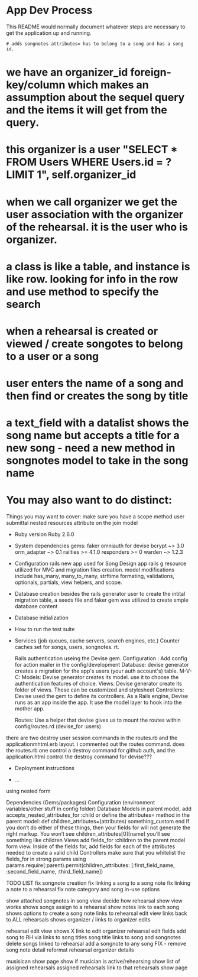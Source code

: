 # App Dev Process

This README would normally document whatever steps are necessary to get the
application up and running.

	# adds songnotes attributes= has to belong to a song and has a song id.

# we have an organizer_id foreign-key/column which makes an assumption about the sequel query and the items it will get from the query.
# this organizer is a user "SELECT * FROM Users WHERE Users.id = ? LIMIT 1", self.organizer_id 
# when we call organizer we get the user association with the organizer of the rehearsal. it is the user who is organizer. 
# a class is like a table, and instance is like row. looking for info in the row and use method to specify the search

# when a rehearsal is created or viewed / create songotes to belong to a user or a song	

# user enters the name of a song and then find or creates the song by title
#  a text_field with a datalist shows the song name but accepts a title for a new song - need a new method in songnotes model to take in the song name



# You may also want to do distinct:


Things you may want to cover:
  make sure you have a scope method
  user submittal
  nested resources
  attribute on the join model

* Ruby version
    Ruby 2.6.0  

* System dependencies
  gems:
    faker
    omniauth
    for devise
      bcrypt ~> 3.0
      orm_adapter ~> 0.1
      railties >= 4.1.0
      responders >= 0
      warden ~> 1.2.3

     
* Configuration
  rails new app used for Song Design app
  rails g resource utilized for MVC and migration files creation.
  model modifications include has_many, many_to_many, strftime formating, validations, optionals, partials, view helpers, and scope.

* Database creation
  besides the rails generator user to create the intital migration table, a seeds file and faker gem was utilized to create smple database content


* Database initialization

* How to run the test suite

* Services (job queues, cache servers, search engines, etc.)
  Counter caches set for songs, users, songnotes.
  rt.

  Rails authentication useing the Devise gem.
  Configuration :
    Add config for action mailer in the config/development
  Database: devise generator creates a migration for the app's users (your auth account's) table.
  M-V-C:
  Models: Devise generator creates its model. use it to choose the authentication features of choice.
  Views: Devise generator create its folder of views. These can be customized and stylesheet
  Controllers: Devise used the gem to define its controllers. As a Rails engine, Devise runs as an app inside the app. It use the model layer to hook into the mother app.

  Routes: Use a helper that devise gives us to mount the routes within config/routes.rd (devise_for :users)

there are two destroy user session commands in the routes.rb and the applicationmhtml.erb layout. i commented out the routes command. does the routes.rb one control a destroy command for github auth, and the application.html control the destroy command for devise???
* Deployment instructions

* ...



using nested form

Dependencies (Gems/packages)
Configuration (environment variables/other stuff in config folder)
Database
Models
in parent model, add accepts_nested_attributes_for :child or define the attributes= method in the parent model:
def children_attributes=(attributes)
  something_custom
end
If you don’t do either of these things, then your fields for will not generate the right markup. You won’t see children_attributes[0][name] you’ll see something like children
Views
add fields_for :children to the parent model form view. Inside of the fields for, add fields for each of the attributes needed to create a valid child
Controllers
make sure that you whitelist the fields_for in strong params using
params.require(:parent).permit(children_attributes: [:first_field_name, :second_field_name, :third_field_name])



TODO LIST
fix songnote creation
fix linking a song to a song note 
fix linking a note to a rehearsal
fix note category and song in-use options

show attached songnotes in song view
decide how rehearsal show view works
  shows songs assign to a rehearsal
  show notes link to each song
  shows options to create a song note
  links to rehearsal edit view
  links back to ALL rehearsals
  shows organizer / links to organizer edits

rehearsal edit view shows
X  link to edit organizer
  rehearsal edit fields
  add song to RH via links to song titles
  song title links to song and songnotes
  delete songs linked to rehearsal
  add a songnote to any song
  FIX - remove song note detail
  reformat rehearsal organizer details

  musisican show page
  show if musician is active/rehearsing
  show list of assigned rehearsals
  assigned rehearsals link to that rehearsals show page

